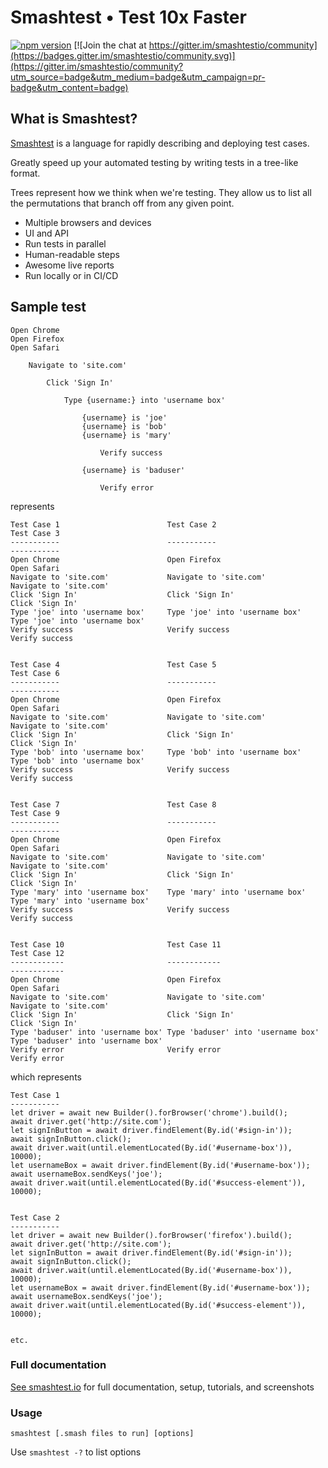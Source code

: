 # Smashtest • Test 10x Faster

[![npm version](https://badge.fury.io/js/smashtest.svg)](https://badge.fury.io/js/smashtest)
[![Join the chat at https://gitter.im/smashtestio/community](https://badges.gitter.im/smashtestio/community.svg)](https://gitter.im/smashtestio/community?utm_source=badge&utm_medium=badge&utm_campaign=pr-badge&utm_content=badge)

## What is Smashtest?

[Smashtest](https://smashtest.io) is a language for rapidly describing and deploying test cases.

Greatly speed up your automated testing by writing tests in a tree-like format.

Trees represent how we think when we're testing. They allow us to list all the permutations that branch off from any given point.

- Multiple browsers and devices
- UI and API
- Run tests in parallel
- Human-readable steps
- Awesome live reports
- Run locally or in CI/CD

## Sample test

```
Open Chrome
Open Firefox
Open Safari

    Navigate to 'site.com'

        Click 'Sign In'

            Type {username:} into 'username box'

                {username} is 'joe'
                {username} is 'bob'
                {username} is 'mary'

                    Verify success

                {username} is 'baduser'

                    Verify error
```

represents

```
Test Case 1                        Test Case 2                        Test Case 3
-----------                        -----------                        -----------
Open Chrome                        Open Firefox                       Open Safari
Navigate to 'site.com'             Navigate to 'site.com'             Navigate to 'site.com'
Click 'Sign In'                    Click 'Sign In'                    Click 'Sign In'  
Type 'joe' into 'username box'     Type 'joe' into 'username box'     Type 'joe' into 'username box'
Verify success                     Verify success                     Verify success


Test Case 4                        Test Case 5                        Test Case 6
-----------                        -----------                        -----------
Open Chrome                        Open Firefox                       Open Safari
Navigate to 'site.com'             Navigate to 'site.com'             Navigate to 'site.com'
Click 'Sign In'                    Click 'Sign In'                    Click 'Sign In'  
Type 'bob' into 'username box'     Type 'bob' into 'username box'     Type 'bob' into 'username box'
Verify success                     Verify success                     Verify success


Test Case 7                        Test Case 8                        Test Case 9
-----------                        -----------                        -----------
Open Chrome                        Open Firefox                       Open Safari
Navigate to 'site.com'             Navigate to 'site.com'             Navigate to 'site.com'
Click 'Sign In'                    Click 'Sign In'                    Click 'Sign In'  
Type 'mary' into 'username box'    Type 'mary' into 'username box'    Type 'mary' into 'username box'
Verify success                     Verify success                     Verify success


Test Case 10                       Test Case 11                       Test Case 12
------------                       ------------                       ------------
Open Chrome                        Open Firefox                       Open Safari
Navigate to 'site.com'             Navigate to 'site.com'             Navigate to 'site.com'
Click 'Sign In'                    Click 'Sign In'                    Click 'Sign In'  
Type 'baduser' into 'username box' Type 'baduser' into 'username box' Type 'baduser' into 'username box'
Verify error                       Verify error                       Verify error
```

which represents

```
Test Case 1
-----------
let driver = await new Builder().forBrowser('chrome').build();
await driver.get('http://site.com');
let signInButton = await driver.findElement(By.id('#sign-in'));
await signInButton.click();
await driver.wait(until.elementLocated(By.id('#username-box')), 10000);
let usernameBox = await driver.findElement(By.id('#username-box'));
await usernameBox.sendKeys('joe');
await driver.wait(until.elementLocated(By.id('#success-element')), 10000);


Test Case 2
-----------
let driver = await new Builder().forBrowser('firefox').build();
await driver.get('http://site.com');
let signInButton = await driver.findElement(By.id('#sign-in'));
await signInButton.click();
await driver.wait(until.elementLocated(By.id('#username-box')), 10000);
let usernameBox = await driver.findElement(By.id('#username-box'));
await usernameBox.sendKeys('joe');
await driver.wait(until.elementLocated(By.id('#success-element')), 10000);


etc.
```

### Full documentation

[See smashtest.io](https://smashtest.io) for full documentation, setup, tutorials, and screenshots

### Usage

`smashtest [.smash files to run] [options]`

Use `smashtest -?` to list options
